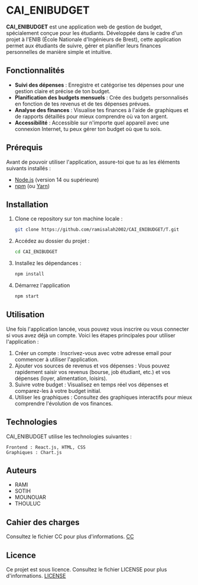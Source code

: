 # CAI_ENIBUDGET

**CAI_ENIBUDGET** est une application web de gestion de budget, spécialement conçue pour les étudiants. Développée dans le cadre d'un projet à l'ENIB (École Nationale d'Ingénieurs de Brest), cette application permet aux étudiants de suivre, gérer et planifier leurs finances personnelles de manière simple et intuitive.

## Fonctionnalités

- **Suivi des dépenses** : Enregistre et catégorise tes dépenses pour une gestion claire et précise de ton budget.
- **Planification des budgets mensuels** : Crée des budgets personnalisés en fonction de tes revenus et de tes dépenses prévues.
- **Analyse des finances** : Visualise tes finances à l'aide de graphiques et de rapports détaillés pour mieux comprendre où va ton argent.
- **Accessibilité** : Accessible sur n'importe quel appareil avec une connexion Internet, tu peux gérer ton budget où que tu sois.

## Prérequis

Avant de pouvoir utiliser l'application, assure-toi que tu as les éléments suivants installés :

- [Node.js](https://nodejs.org/) (version 14 ou supérieure)
- [npm](https://www.npmjs.com/) (ou [Yarn](https://yarnpkg.com/))

## Installation

1. Clone ce repository sur ton machine locale :
   ```bash
   git clone https://github.com/ramisalah2002/CAI_ENIBUDGET/T.git

2. Accédez au dossier du projet :
   ```bash
   cd CAI_ENIBUDGET

3. Installez les dépendances :
   ```bash
   npm install
4. Démarrez l'application
   ```bash
   npm start
   
## Utilisation

Une fois l'application lancée, vous pouvez vous inscrire ou vous connecter si vous avez déjà un compte. Voici les étapes principales pour utiliser l'application :

   1. Créer un compte : Inscrivez-vous avec votre adresse email pour commencer à utiliser l'application.
   2. Ajouter vos sources de revenus et vos dépenses : Vous pouvez rapidement saisir vos revenus (bourse, job étudiant, etc.) et vos dépenses (loyer, alimentation, loisirs).
   3. Suivre votre budget : Visualisez en temps réel vos dépenses et comparez-les à votre budget initial.
   4. Utiliser les graphiques : Consultez des graphiques interactifs pour mieux comprendre l'évolution de vos finances.
      
## Technologies

CAI_ENIBUDGET utilise les technologies suivantes :

    Frontend : React.js, HTML, CSS 
    Graphiques : Chart.js

## Auteurs
   - RAMI 
   - SOTIH
   - MOUNOUAR
   - THOULUC

## Cahier des charges
   Consultez le fichier CC pour plus d'informations.
   [CC](CC.md)
   
## Licence
   Ce projet est sous licence. Consultez le fichier LICENSE pour plus d'informations.
   [LICENSE](LICENSE.md)


    
